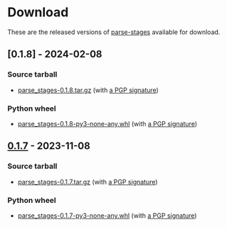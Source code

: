 <!--
SPDX-FileCopyrightText: Peter Pentchev <roam@ringlet.net>
SPDX-License-Identifier: BSD-2-Clause
-->

# Download

These are the released versions of [parse-stages](index.md) available for download.

## [0.1.8] - 2024-02-08

### Source tarball

- [parse_stages-0.1.8.tar.gz](https://devel.ringlet.net/files/devel/parse-stages/parse_stages-0.1.8.tar.gz)
  (with [a PGP signature](https://devel.ringlet.net/files/devel/parse-stages/parse_stages-0.1.8.tar.gz.asc))

### Python wheel

- [parse_stages-0.1.8-py3-none-any.whl](https://devel.ringlet.net/files/devel/parse-stages/parse_stages-0.1.8-py3-none-any.whl)
  (with [a PGP signature](https://devel.ringlet.net/files/devel/parse-stages/parse_stages-0.1.8-py3-none-any.whl.asc))

## [0.1.7] - 2023-11-08

### Source tarball

- [parse_stages-0.1.7.tar.gz](https://devel.ringlet.net/files/devel/parse-stages/parse_stages-0.1.7.tar.gz)
  (with [a PGP signature](https://devel.ringlet.net/files/devel/parse-stages/parse_stages-0.1.7.tar.gz.asc))

### Python wheel

- [parse_stages-0.1.7-py3-none-any.whl](https://devel.ringlet.net/files/devel/parse-stages/parse_stages-0.1.7-py3-none-any.whl)
  (with [a PGP signature](https://devel.ringlet.net/files/devel/parse-stages/parse_stages-0.1.7-py3-none-any.whl.asc))

[0.1.7]: https://gitlab.com/ppentchev/parse-stages/-/tags/release%2F0.1.7
